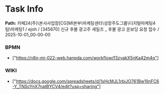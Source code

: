 # Task Info

**Path:** 카페24(주)\본사사업장\[CG]MI본부\마케팅센터\성장주도그룹\디지털마케팅4팀\마케팅1 / ejoh / [345670] 신규 후불 광고주 세일즈 _ 후불 광고 온보딩 요청 접수 / 2025-10-01_00-00-00

### BPMN
- ["https://n8n-mi-022-web.hanpda.com/workflow/f3zyakX5nKa42m4q"]

### WIKI
- ["https://docs.google.com/spreadsheets/d/1sHcMJL1rbiJO761Bw1lInFC6-Y_TNScYnX7natBYCV4/edit?usp=sharing"]

